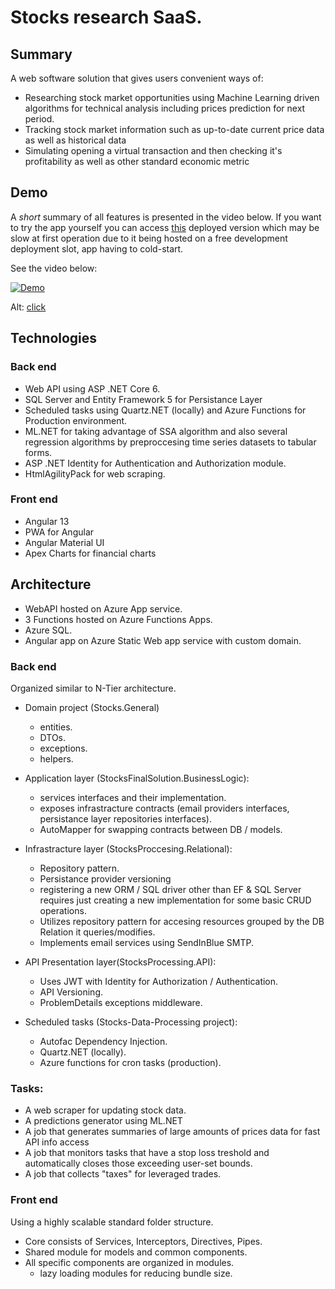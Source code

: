 # Stocks research SaaS.

## Summary
A web software solution that gives users convenient ways of:
* Researching stock market opportunities using Machine Learning driven algorithms for technical analysis including prices prediction for next period.
* Tracking stock market information such as up-to-date current price data as well as historical data
* Simulating opening a virtual transaction and then checking it's profitability as well as other standard economic metric

## Demo
A *short* summary of all features is presented in the video below.
If you want to try the app yourself you can access [this](https://bit.ly/3tu3orN) deployed version which
may be slow at first operation due to it being hosted on a free development deployment slot,
app having to cold-start.

See the video below:

[![Demo](https://i.imgur.com/2qCXI3a.png)](https://bit.ly/3irf9sL "Stocks research")

Alt: [click](https://bit.ly/3irf9sL)

## Technologies

### Back end
- Web API using ASP .NET Core 6.
- SQL Server and Entity Framework 5 for Persistance Layer
- Scheduled tasks using Quartz.NET (locally) and Azure Functions for Production environment.
- ML.NET for taking advantage of SSA algorithm and also several regression algorithms by preproccesing time series datasets to tabular forms.
- ASP .NET Identity for Authentication and Authorization module.
- HtmlAgilityPack for web scraping.

### Front end
- Angular 13
- PWA for Angular
- Angular Material UI
- Apex Charts for financial charts

## Architecture
* WebAPI hosted on Azure App service.
* 3 Functions hosted on Azure Functions Apps.
* Azure SQL.
* Angular app on Azure Static Web app service with custom domain.

### Back end
Organized similar to N-Tier architecture. 
* Domain project (Stocks.General) 
  - entities.
  - DTOs.
  - exceptions.
  - helpers.

* Application layer (StocksFinalSolution.BusinessLogic):
  - services interfaces and their implementation.
  - exposes infrastracture contracts (email providers interfaces, persistance layer repositories interfaces).
  - AutoMapper for swapping contracts between DB / models.

* Infrastracture layer (StocksProccesing.Relational):
  - Repository pattern.
  - Persistance provider versioning
   - registering a new ORM / SQL driver other than EF & SQL Server requires just creating a new implementation for some basic CRUD operations.
  - Utilizes repository pattern for accesing resources grouped by the DB Relation it queries/modifies.
  - Implements email services using SendInBlue SMTP.

* API Presentation layer(StocksProcessing.API):
  - Uses JWT with Identity for Authorization / Authentication.
  - API Versioning.
  - ProblemDetails exceptions middleware.

* Scheduled tasks (Stocks-Data-Processing project):
  - Autofac Dependency Injection.
  - Quartz.NET (locally).
  - Azure functions for cron tasks (production).

### Tasks:
- A web scraper for updating stock data.
- A predictions generator using ML.NET
- A job that generates summaries of large amounts of prices data for fast API info access
- A job that monitors tasks that have a stop loss treshold and automatically closes those exceeding user-set bounds.
- A job that collects "taxes" for leveraged trades.

### Front end
Using a highly scalable standard folder structure.
* Core consists of Services, Interceptors, Directives, Pipes.
* Shared module for models and common components.
* All specific components are organized in modules.
  - lazy loading modules for reducing bundle size.
